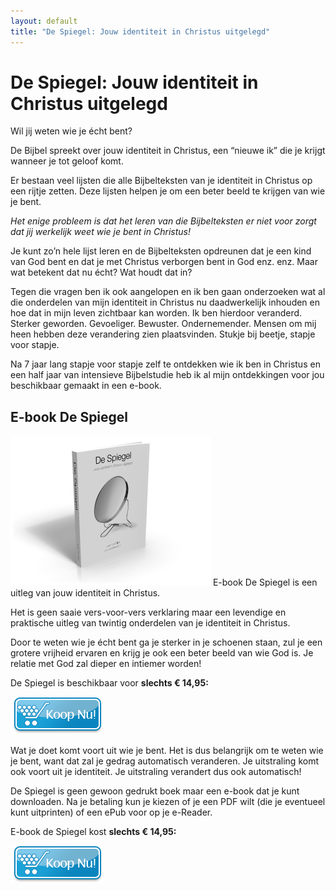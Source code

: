 ```yaml
---
layout: default
title: "De Spiegel: Jouw identiteit in Christus uitgelegd"
---
```


De Spiegel: Jouw identiteit in Christus uitgelegd
=================================================

Wil jij weten wie je écht bent?

De Bijbel spreekt over jouw identiteit in Christus, een “nieuwe ik” die je krijgt wanneer je tot geloof komt.

Er bestaan veel lijsten die alle Bijbelteksten van je identiteit in Christus op een rijtje zetten. Deze lijsten helpen je om een beter beeld te krijgen van wie je bent.

*Het enige probleem is dat het leren van die Bijbelteksten er niet voor zorgt dat jij werkelijk weet wie je bent in Christus!*

Je kunt zo’n hele lijst leren en de Bijbelteksten opdreunen dat je een kind van God bent en dat je met Christus verborgen bent in God enz. enz. Maar wat betekent dat nu écht? Wat houdt dat in?

Tegen die vragen ben ik ook aangelopen en ik ben gaan onderzoeken wat al die onderdelen van mijn identiteit in Christus nu daadwerkelijk inhouden en hoe dat in mijn leven zichtbaar kan worden. Ik ben hierdoor veranderd. Sterker geworden. Gevoeliger. Bewuster. Ondernemender. Mensen om mij heen hebben deze verandering zien plaatsvinden. Stukje bij beetje, stapje voor stapje.

Na 7 jaar lang stapje voor stapje zelf te ontdekken wie ik ben in Christus en een half jaar van intensieve Bijbelstudie heb ik al mijn ontdekkingen voor jou beschikbaar gemaakt in een e-book.

E-book De Spiegel
-----------------

<img src="/images/2010/03/De-Spiegel-breed.png" width="320" height="240" alt="E-book De Spiegel" class="pull-right"/> E-book De Spiegel is een uitleg van jouw identiteit in Christus.

Het is geen saaie vers-voor-vers verklaring maar een levendige en praktische uitleg van twintig onderdelen van je identiteit in Christus.

Door te weten wie je écht bent ga je sterker in je schoenen staan, zul je een grotere vrijheid ervaren en krijg je ook een beter beeld van wie God is. Je relatie met God zal dieper en intiemer worden!

De Spiegel is beschikbaar voor **slechts € 14,95:**

<a href="http://www.boekenbestellen.nl/boek/despiegel/" target="_blank"><img src="/images/koop_nu_knop.png" width="150" height="60" alt="Koop nu!"/></a>

Wat je doet komt voort uit wie je bent. Het is dus belangrijk om te weten wie je bent, want dat zal je gedrag automatisch veranderen. Je uitstraling komt ook voort uit je identiteit. Je uitstraling verandert dus ook automatisch!

De Spiegel is geen gewoon gedrukt boek maar een e-book dat je kunt downloaden. Na je betaling kun je kiezen of je een PDF wilt (die je eventueel kunt uitprinten) of een ePub voor op je e-Reader.

E-book de Spiegel kost **slechts € 14,95:**

<a href="http://www.boekenbestellen.nl/boek/despiegel/" target="_blank"><img src="/images/koop_nu_knop.png" width="150" height="60" alt="Koop nu!"/></a>